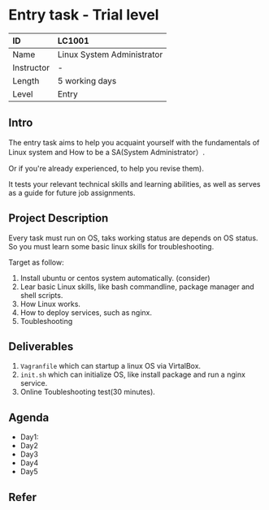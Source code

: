 # Entry task - Trial level

| ID            | LC1001                          |
| :--------     | :-----                          |
| Name          | Linux System Administrator      |
| Instructor    | -                               | 
| Length        | 5 working days                  |
| Level         | Entry                           |

## Intro
The entry task aims to help you acquaint yourself with the fundamentals of Linux system and How to be a SA(System Administrator）.

Or if you're already experienced, to help you revise them).

 It tests your relevant technical skills and learning abilities, as well as serves as a guide for future job assignments.

## Project Description

Every task must run on OS, taks working status are depends on OS status. So you must learn some basic linux skills for troubleshooting.

Target as follow:
1. Install ubuntu or centos system automatically. (consider)
2. Lear basic Linux skills, like bash commandline, package manager and shell scripts.
3. How Linux works.
4. How to deploy services, such as nginx.
5. Toubleshooting

## Deliverables
1. `Vagranfile` which can startup a linux OS via VirtalBox.
2. `init.sh` which can initialize OS, like install package and run a nginx service.
3. Online Toubleshooting test(30 minutes).

## Agenda
- Day1:
- Day2
- Day3 
- Day4 
- Day5

## Refer
